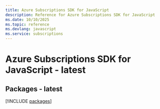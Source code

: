 ```yaml
---
title: Azure Subscriptions SDK for JavaScript
description: Reference for Azure Subscriptions SDK for JavaScript
ms.date: 10/10/2025
ms.topic: reference
ms.devlang: javascript
ms.service: subscriptions
---
```

# Azure Subscriptions SDK for JavaScript - latest
## Packages - latest
[!INCLUDE [packages](subscriptions-index.md)]